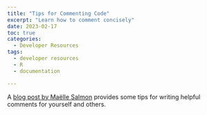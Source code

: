 ```yaml
---
title: "Tips for Commenting Code"
excerpt: "Learn how to comment concisely"
date: 2023-02-17
toc: true
categories:
  - Developer Resources
tags:
  - developer resources
  - R
  - documentation

---
```


A [blog post by Maëlle Salmon](https://blog.r-hub.io/2023/01/26/code-comments-self-explaining-code/) provides some tips for writing helpful comments for yourself and others.